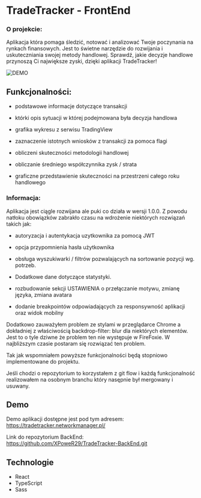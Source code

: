 
# TradeTracker - FrontEnd
### O projekcie: 

Aplikacja która pomaga śledzić, notować i analizować Twoje poczynania na rynkach finansowych. Jest to świetne narzędzie do rozwijania i uskuteczniania swojej metody handlowej. Sprawdź, jakie decyzje handlowe przynoszą Ci największe zyski, dzięki aplikacji TradeTracker!

![DEMO](./demo.gif)

## Funkcjonalności:
- podstawowe informacje dotyczące transakcji

- którki opis sytuacji w której podejmowana była decyzja handlowa
- grafika wykresu z serwisu TradingView
- zaznaczenie istotnych wniosków z transakcji za pomoca flagi
- obliczeni skuteczności metodologii handlowej 
- obliczanie średniego współczynnika zysk / strata
- graficzne przedstawienie skuteczności na przestrzeni całego roku handlowego

### Informacja: 
Aplikacja jest ciągle rozwijana ale puki co działa w wersji 1.0.0. Z powodu natłoku obowiązków zabrakło czasu na wdrożenie niektórych rozwiązań takich jak: 

- autoryzacja i autentykacja uzytkownika za pomocą JWT

- opcja przypomnienia hasła użytkownika

- obsługa wyszukiwarki / filtrów pozwalających na sortowanie pozycji wg. potrzeb.

- Dodatkowe dane dotyczące statystyki.

- rozbudowanie sekcji USTAWIENIA o przełączanie motywu, zmianę języka, zmiana avatara

- dodanie breakpointów odpowiadających za responsywność aplikacji oraz widok mobilny

Dodatkowo zauważyłem problem ze stylami w przeglądarce Chrome a dokładniej z właściwością backdrop-filter: blur dla niektórych elementów. Jest to o tyle dziwne że problem ten nie występuje w FireFoxie. 
W najbliższym czasie postaram się rozwiązać ten problem.

Tak jak wspomniałem powyższe funkcjonalności będą stopniowo implementowane do projektu.

Jeśli chodzi o repozytorium to korzystałem z git flow i każdą funkcjonalność realizowałem na osobnym branchu który nasępnie był mergowany i usuwany. 


## Demo

Demo aplikacji dostępne jest pod tym adresem:
https://tradetracker.networkmanager.pl/

Link do repozytorium BackEnd: 
https://github.com/XPoweR29/TradeTracker-BackEnd.git

## Technologie

- React
- TypeScript 
- Sass

